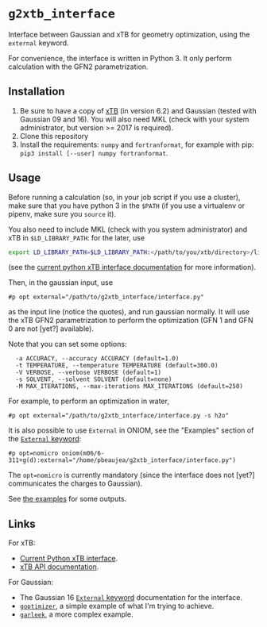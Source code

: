 # `g2xtb_interface`

Interface between Gaussian and xTB for geometry optimization, using the `external` keyword.

For convenience, the interface is written in Python 3.
It only perform calculation with the GFN2 parametrization.

## Installation

1. Be sure to have a copy of [xTB](https://github.com/grimme-lab/xtb/) (in version 6.2) and Gaussian (tested with Gaussian 09 and 16). You will also need MKL (check with your system administrator, but version >= 2017 is required).
1. Clone this repository
2. Install the requirements: `numpy` and `fortranformat`, for example with pip: `pip3 install [--user] numpy fortranformat`. 

## Usage

Before running a calculation (so, in your job script if you use a cluster), make sure that you have python 3 in the `$PATH` (if you use a virtualenv or pipenv, make sure you `source` it).

You also need to include MKL (check with you system administrator) and xTB in `$LD_LIBRARY_PATH`: for the later, use

```bash
export LD_LIBRARY_PATH=$LD_LIBRARY_PATH:</path/to/you/xtb/directory>/lib/
```

(see the [current python xTB interface documentation](https://github.com/grimme-lab/xtb/blob/master/python/xtb.py) for more information).

Then, in the gaussian input, use

```text
#p opt external="/path/to/g2xtb_interface/interface.py"
```

as the input line (notice the quotes), and run gaussian normally.
It will use the xTB GFN2 parametrization to perform the optimization (GFN 1 and GFN 0 are not [yet?] available).

Note that you can set some options:

```text
  -a ACCURACY, --accuracy ACCURACY (default=1.0)
  -t TEMPERATURE, --temperature TEMPERATURE (default=300.0)
  -V VERBOSE, --verbose VERBOSE (default=1)
  -s SOLVENT, --solvent SOLVENT (default=none)
  -M MAX_ITERATIONS, --max-iterations MAX_ITERATIONS (default=250)
```

For example, to perform an optimization in water,

```text
#p opt external="/path/to/g2xtb_interface/interface.py -s h2o"
```

It is also possible to use `External` in ONIOM, see the "Examples" section of the [`External` keyword](http://gaussian.com/external/):

```text
#p opt=nomicro oniom(m06/6-311+g(d):external="/home/pbeaujea/g2xtb_interface/interface.py")
```

The `opt=nomicro` is currently mandatory (since the interface does not [yet?] communicates the charges to Gaussian).

See [the examples](./examples/) for some outputs.

## Links

For xTB:

+ [Current Python xTB interface](https://github.com/grimme-lab/xtb/blob/master/python/xtb.py).
+ [xTB API documentation](https://xtb-docs.readthedocs.io/en/latest/dev_interface.html).

For Gaussian:

+ The Gaussian 16 [`External` keyword](http://gaussian.com/external/) documentation for the interface.
+ [`goptimizer`](https://github.com/andersx/goptimizer), a simple example of what I'm trying to achieve.
+ [`garleek`](https://github.com/insilichem/garleek), a more complex example.
